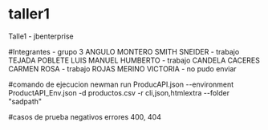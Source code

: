 # taller1
Talle1 - jbenterprise

#Integrantes - grupo 3
ANGULO MONTERO SMITH SNEIDER - trabajo
TEJADA POBLETE LUIS MANUEL HUMBERTO - trabajo
CANDELA CACERES CARMEN ROSA - trabajo
ROJAS MERINO VICTORIA - no pudo enviar

#comando de ejecucion
newman run ProducAPI.json --environment ProductAPI_Env.json -d productos.csv -r cli,json,htmlextra --folder "sadpath"

#casos de prueba negativos
errores 400, 404
